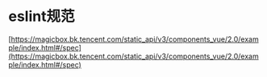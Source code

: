 # eslint规范

[https://magicbox.bk.tencent.com/static_api/v3/components_vue/2.0/example/index.html#/spec](https://magicbox.bk.tencent.com/static_api/v3/components_vue/2.0/example/index.html#/spec)